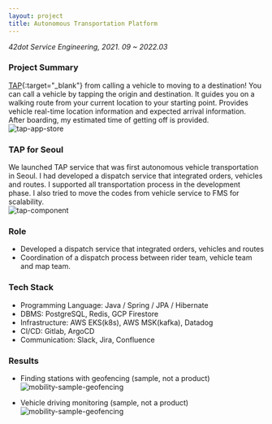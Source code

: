 ```yaml
---
layout: project
title: Autonomous Transportation Platform
---
```

*42dot Service Engineering, 2021. 09 ~ 2022.03*

### Project Summary

[TAP](https://play.google.com/store/apps/details?id=umos.tap.app.rider&hl=en&gl=US){:target="_blank"} from calling a vehicle to moving to a destination! You can call a vehicle by tapping the origin and destination. It guides you on a walking route from your current location to your starting point. Provides vehicle real-time location information and expected arrival information. After boarding, my estimated time of getting off is provided.
![tap-app-store]({{site.baseurl}}/images/projects/mobility/project-mobility-tap.png)

### TAP for Seoul
We launched TAP service that was first autonomous vehicle transportation in Seoul. I had developed a dispatch service that integrated orders, vehicles and routes. I supported all transportation process in the development phase. I also tried to move the codes from vehicle service to FMS for scalability.  
![tap-component]({{site.baseurl}}/images/projects/mobility/project-mobility-tap-component.png)

### Role
- Developed a dispatch service that integrated orders, vehicles and routes
- Coordination of a dispatch process between rider team, vehicle team and map team. 

### Tech Stack
- Programming Language: Java / Spring / JPA / Hibernate
- DBMS: PostgreSQL, Redis, GCP Firestore
- Infrastructure: AWS EKS(k8s), AWS MSK(kafka), Datadog
- CI/CD: Gitlab, ArgoCD
- Communication: Slack, Jira, Confluence


### Results
- Finding stations with geofencing (sample, not a product)
![mobility-sample-geofencing]({{site.baseurl}}/images/projects/mobility/project-mobility-sample-geofencing.webp)

- Vehicle driving monitoring (sample, not a product)
![mobility-sample-geofencing]({{site.baseurl}}/images/projects/mobility/project-mobility-sample-vehicle-driving.webp)